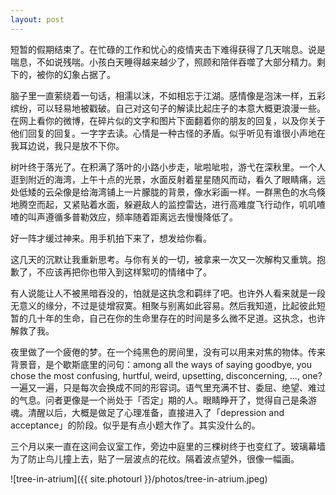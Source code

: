 ```yaml
---
layout: post
---
```


短暂的假期结束了。在忙碌的工作和忧心的疫情夹击下难得获得了几天喘息。说是喘息，不如说残喘。小孩白天睡得越来越少了，照顾和陪伴吞噬了大部分精力。剩下的，被你的幻象占据了。

脑子里一直萦绕着一句话，相濡以沫，不如相忘于江湖。感情像是泡沫一样，五彩缤纷，可以轻易地被戳破。自己对这句子的解读比起庄子的本意大概更浪漫一些。在网上看你的微博，在碎片似的文字和图片下面翻着你的朋友的回复，以及你关于他们回复的回复。一字字去读。心情是一种古怪的矛盾。似乎听见有谁很小声地在我耳边说，我只是放不下你。

树叶终于落光了。在积满了落叶的小路小步走，呲啦呲啦，游弋在深秋里。一个人逛到附近的海湾，上午十点的光景，水面反射着星星随风而动，看久了眼睛痛，远处低矮的云朵像是给海湾铺上一片朦胧的背景，像水彩画一样。一群黑色的水鸟倏地腾空而起，又紧贴着水面，躲避敌人的监控雷达，进行高难度飞行动作，叽叽喳喳的叫声遵循多普勒效应，频率随着距离远去慢慢降低了。

好一阵才缓过神来。用手机拍下来了，想发给你看。

这几天的沉默让我重新思考。与你有关的一切，被拿来一次又一次解构又重筑。抱歉了，不应该再把你也带入到这样絮叨的情绪中了。

有人说能让人不被黑暗吞没的，怕就是这执念和羁绊了吧。也许外人看来就是一段无意义的缘分，不过是徒增寂寞。相聚与别离如此容易。然后我知道，比起彼此短暂的几十年的生命，自己在你的生命里存在的时间是多么微不足道。这执念，也许解救了我。

夜里做了一个疲倦的梦。在一个纯黑色的房间里，没有可以用来对焦的物体。传来背景音，是个歇斯底里的问句：among all the ways of saying goodbye, you chose the most confusing, hurtful, weird, upsetting, disconcerning, ..., one? 一遍又一遍，只是每次会换成不同的形容词。语气里充满不甘、委屈、绝望、难过的气息。问者更像是一个尚处于「否定」期的人。眼睛睁开了，觉得自己是条游魂。清醒以后，大概是做足了心理准备，直接进入了「depression and acceptance」的阶段。似乎是有点小题大作了。其实没什么的。

三个月以来一直在这间会议室工作，旁边中庭里的三棵树终于也变红了。玻璃幕墙为了防止鸟儿撞上去，贴了一层波点的花纹。隔着波点望外，很像一幅画。

![tree-in-atrium]({{ site.photourl }}/photos/tree-in-atrium.jpeg)

